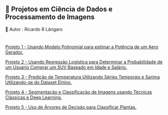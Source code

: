 &#127922; Projetos em Ciência de Dados e Processamento de Imagens
-
&#127922; Autor : Ricardo R Lângaro
#

<a href="https://ricardolangaro.github.io/CienciaDeDados.github.io/projeto1.html"> Projeto 1 - Usando Modelo Polinomial para estimar a Potência de um Aero Gerador.</a>

<a href="https://ricardolangaro.github.io/CienciaDeDados.github.io/projeto2.html"> Projeto 2 - Usando Regressão Logística para Determinar a Probabilidade de um Usuário Comprar um SUV Baseado em Idade e Salário.</a>

<a href="https://ricardolangaro.github.io/CienciaDeDados.github.io/projeto3.html"> Projeto 3 - Predição de Temperatura Utilizando Séries Temporais e Sarima
Utilizando-se do Dataset Elnino.</a>

<a href="https://ricardolangaro.github.io/CienciaDeDados.github.io/seg-class-imagens.html"> Projeto 4 - Segmentação e Classificação de Imagens usando Técnicas Clássicas e Deep Learning.</a>

<a href="https://ricardolangaro.github.io/CienciaDeDados.github.io/seg-class-imagens.html"> Projeto 5 - Uso de Árvores de Decisão para Classificar Plantas.</a>
